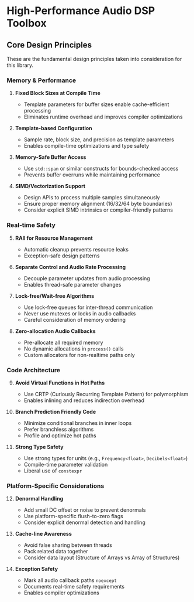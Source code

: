 # High-Performance Audio DSP Toolbox

## Core Design Principles

These are the fundamental design principles taken into consideration for this library.

### Memory & Performance

1. **Fixed Block Sizes at Compile Time**
   - Template parameters for buffer sizes enable cache-efficient processing
   - Eliminates runtime overhead and improves compiler optimizations

2. **Template-based Configuration**
   - Sample rate, block size, and precision as template parameters
   - Enables compile-time optimizations and type safety

3. **Memory-Safe Buffer Access**
   - Use `std::span` or similar constructs for bounds-checked access
   - Prevents buffer overruns while maintaining performance

4. **SIMD/Vectorization Support**
   - Design APIs to process multiple samples simultaneously
   - Ensure proper memory alignment (16/32/64 byte boundaries)
   - Consider explicit SIMD intrinsics or compiler-friendly patterns

### Real-time Safety

5. **RAII for Resource Management**
   - Automatic cleanup prevents resource leaks
   - Exception-safe design patterns

6. **Separate Control and Audio Rate Processing**
   - Decouple parameter updates from audio processing
   - Enables thread-safe parameter changes

7. **Lock-free/Wait-free Algorithms**
   - Use lock-free queues for inter-thread communication
   - Never use mutexes or locks in audio callbacks
   - Careful consideration of memory ordering

8. **Zero-allocation Audio Callbacks**
   - Pre-allocate all required memory
   - No dynamic allocations in `process()` calls
   - Custom allocators for non-realtime paths only

### Code Architecture

9. **Avoid Virtual Functions in Hot Paths**
   - Use CRTP (Curiously Recurring Template Pattern) for polymorphism
   - Enables inlining and reduces indirection overhead

10. **Branch Prediction Friendly Code**
    - Minimize conditional branches in inner loops
    - Prefer branchless algorithms
    - Profile and optimize hot paths

11. **Strong Type Safety**
    - Use strong types for units (e.g., `Frequency<float>`, `Decibels<float>`)
    - Compile-time parameter validation
    - Liberal use of `constexpr`

### Platform-Specific Considerations

12. **Denormal Handling**
    - Add small DC offset or noise to prevent denormals
    - Use platform-specific flush-to-zero flags
    - Consider explicit denormal detection and handling

13. **Cache-line Awareness**
    - Avoid false sharing between threads
    - Pack related data together
    - Consider data layout (Structure of Arrays vs Array of Structures)

14. **Exception Safety**
    - Mark all audio callback paths `noexcept`
    - Documents real-time safety requirements
    - Enables compiler optimizations
